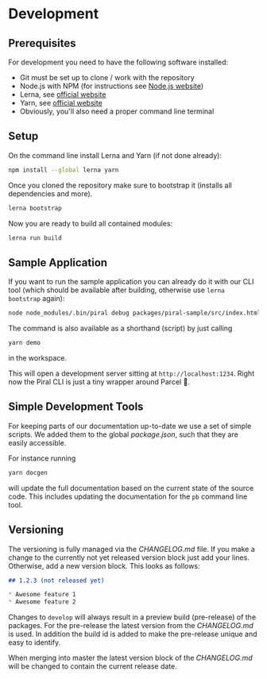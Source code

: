 # Development

## Prerequisites

For development you need to have the following software installed:

- Git must be set up to clone / work with the repository
- Node.js with NPM (for instructions see [Node.js website](https://nodejs.org/en/))
- Lerna, see [official website](https://lernajs.io)
- Yarn, see [official website](https://yarnpkg.com/lang/en/)
- Obviously, you'll also need a proper command line terminal

## Setup

On the command line install Lerna and Yarn (if not done already):

```sh
npm install --global lerna yarn
```

Once you cloned the repository make sure to bootstrap it (installs all dependencies and more).

```sh
lerna bootstrap
```

Now you are ready to build all contained modules:

```sh
lerna run build
```

## Sample Application

If you want to run the sample application you can already do it with our CLI tool (which should be available after building, otherwise use `lerna bootstrap` again):

```sh
node node_modules/.bin/piral debug packages/piral-sample/src/index.html
```

The command is also available as a shorthand (script) by just calling

```sh
yarn demo
```

in the workspace.

This will open a development server sitting at `http://localhost:1234`. Right now the Piral CLI is just a tiny wrapper around Parcel :rocket:.

## Simple Development Tools

For keeping parts of our documentation up-to-date we use a set of simple scripts. We added them to the global *package.json*, such that they are easily accessible.

For instance running

```sh
yarn docgen
```

will update the full documentation based on the current state of the source code. This includes updating the documentation for the `pb` command line tool.

## Versioning

The versioning is fully managed via the *CHANGELOG.md* file. If you make a change to the currently not yet released version block just add your lines. Otherwise, add a new version block. This looks as follows:

```md
## 1.2.3 (not released yet)

* Awesome feature 1
* Awesome feature 2
```

Changes to `develop` will always result in a preview build (pre-release) of the packages. For the pre-release the latest version from the *CHANGELOG.md* is used. In addition the build id is added to make the pre-release unique and easy to identify.

When merging into master the latest version block of the *CHANGELOG.md* will be changed to contain the current release date.
